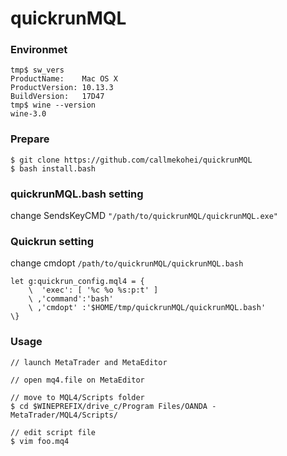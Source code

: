 # quickrunMQL

### Environmet
```
tmp$ sw_vers 
ProductName:	Mac OS X
ProductVersion:	10.13.3
BuildVersion:	17D47
tmp$ wine --version
wine-3.0
```

### Prepare
```
$ git clone https://github.com/callmekohei/quickrunMQL
$ bash install.bash
```

### quickrunMQL.bash setting
change SendsKeyCMD `"/path/to/quickrunMQL/quickrunMQL.exe"`

### Quickrun setting
change cmdopt `/path/to/quickrunMQL/quickrunMQL.bash`
```vim
let g:quickrun_config.mql4 = {
    \  'exec': [ '%c %o %s:p:t' ]
    \ ,'command':'bash'
    \ ,'cmdopt' :'$HOME/tmp/quickrunMQL/quickrunMQL.bash'
\}
```

### Usage
```
// launch MetaTrader and MetaEditor

// open mq4.file on MetaEditor

// move to MQL4/Scripts folder
$ cd $WINEPREFIX/drive_c/Program Files/OANDA - MetaTrader/MQL4/Scripts/

// edit script file
$ vim foo.mq4
```
